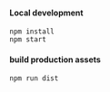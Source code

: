 #### Local development   
```
npm install
npm start
```

#### build production assets
```
npm run dist
```
